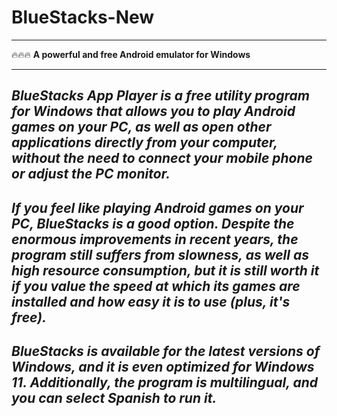 # BlueStacks-New

_________
🔥🔥🔥 **A powerful and free Android emulator for Windows**
_________

## ***BlueStacks App Player is a free utility program for Windows that allows you to play Android games on your PC, as well as open other applications directly from your computer, without the need to connect your mobile phone or adjust the PC monitor.***

## ***If you feel like playing Android games on your PC, BlueStacks is a good option. Despite the enormous improvements in recent years, the program still suffers from slowness, as well as high resource consumption, but it is still worth it if you value the speed at which its games are installed and how easy it is to use (plus, it's free).***

## ***BlueStacks is available for the latest versions of Windows, and it is even optimized for Windows 11. Additionally, the program is multilingual, and you can select Spanish to run it.***

